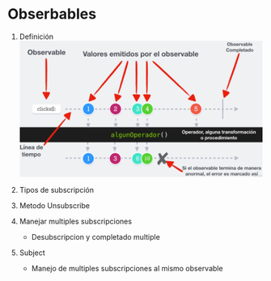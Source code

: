# Obserbables

1. Definición
    ![Imagen descriptiva](./src/imagenes/01.png)

2. Tipos de subscripción

3. Metodo Unsubscribe

4. Manejar multiples subscripciones
    * Desubscripcion y completado multiple

5. Subject
    * Manejo de multiples subscripciones al mismo observable

